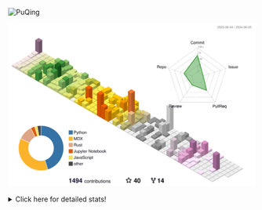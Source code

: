 ![PuQing](https://user-images.githubusercontent.com/27223114/171565019-9a56fae6-b08b-421f-99db-7e830da42371.png)

![](./profile-3d-contrib/profile-season-animate.svg)

<details>
<summary>Click here for detailed stats!</summary>

<!--START_SECTION:waka-->
![Lines of code](https://img.shields.io/badge/From%20Hello%20World%20I%27ve%20Written-1.4%20million%20lines%20of%20code-blue)

**🐱 My GitHub Data** 

> 📦 388.6 kB Used in GitHub's Storage 
 > 
> 🏆 382 Contributions in the Year 2024
 > 
> 🚫 Not Opted to Hire
 > 
> 📜 47 Public Repositories 
 > 
> 🔑 29 Private Repositories 
 > 
**I'm an Early 🐤** 

```text
🌞 Morning                621 commits         ██░░░░░░░░░░░░░░░░░░░░░░░   08.05 % 
🌆 Daytime                3635 commits        ████████████░░░░░░░░░░░░░   47.11 % 
🌃 Evening                1535 commits        █████░░░░░░░░░░░░░░░░░░░░   19.89 % 
🌙 Night                  1925 commits        ██████░░░░░░░░░░░░░░░░░░░   24.95 % 
```


📊 **This Week I Spent My Time On** 

```text
💬 Programming Languages: 
Browsing                 9 hrs 32 mins       ███████░░░░░░░░░░░░░░░░░░   27.10 % 
Python                   6 hrs 46 mins       █████░░░░░░░░░░░░░░░░░░░░   19.25 % 
Reading Paper            4 hrs 9 mins        ███░░░░░░░░░░░░░░░░░░░░░░   11.79 % 
GitHubing                4 hrs 5 mins        ███░░░░░░░░░░░░░░░░░░░░░░   11.63 % 
CLI                      2 hrs 34 mins       ██░░░░░░░░░░░░░░░░░░░░░░░   07.32 % 

🔥 Editors: 
Chrome                   22 hrs 10 mins      ████████████████░░░░░░░░░   62.95 % 
VS Code                  10 hrs 28 mins      ███████░░░░░░░░░░░░░░░░░░   29.73 % 
fish                     2 hrs 34 mins       ██░░░░░░░░░░░░░░░░░░░░░░░   07.32 % 

💻 Operating System: 
Mac                      24 hrs 44 mins      ██████████████████░░░░░░░   70.27 % 
WSL                      6 hrs 21 mins       █████░░░░░░░░░░░░░░░░░░░░   18.08 % 
Linux                    3 hrs 53 mins       ███░░░░░░░░░░░░░░░░░░░░░░   11.06 % 
Windows                  12 mins             ░░░░░░░░░░░░░░░░░░░░░░░░░   00.59 % 
```


<!--END_SECTION:waka-->
</details>
